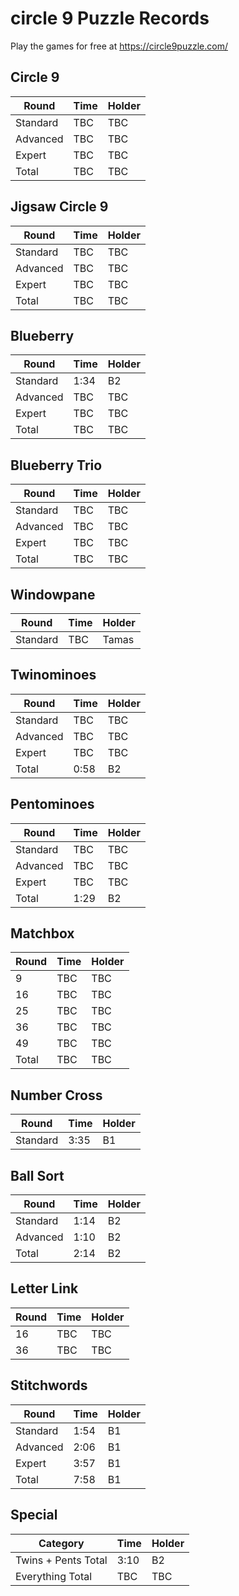 # circle 9 Puzzle Records

Play the games for free at https://circle9puzzle.com/

## Circle 9 

| Round | Time | Holder |
| ----- | ---- | ------ |
| Standard | TBC | TBC |
| Advanced | TBC | TBC |
| Expert | TBC | TBC |
| Total | TBC | TBC |

## Jigsaw Circle 9

| Round | Time | Holder |
| ----- | ---- | ------ |
| Standard | TBC | TBC |
| Advanced | TBC | TBC |
| Expert | TBC | TBC |
| Total | TBC | TBC |

## Blueberry

| Round | Time | Holder |
| ----- | ---- | ------ |
| Standard | 1:34 | B2 |
| Advanced | TBC | TBC |
| Expert | TBC | TBC |
| Total | TBC | TBC |

## Blueberry Trio

| Round | Time | Holder |
| ----- | ---- | ------ |
| Standard | TBC | TBC |
| Advanced | TBC | TBC |
| Expert | TBC | TBC |
| Total | TBC | TBC |

## Windowpane

| Round | Time | Holder |
| ----- | ---- | ------ |
| Standard | TBC | Tamas |

## Twinominoes

| Round | Time | Holder |
| ----- | ---- | ------ |
| Standard | TBC | TBC |
| Advanced | TBC | TBC |
| Expert | TBC | TBC |
| Total | 0:58 | B2 |

## Pentominoes

| Round | Time | Holder |
| ----- | ---- | ------ |
| Standard | TBC | TBC |
| Advanced | TBC | TBC |
| Expert | TBC | TBC |
| Total | 1:29 | B2 |

## Matchbox

| Round | Time | Holder |
| ----- | ---- | ------ |
| 9 | TBC | TBC |
| 16 | TBC | TBC |
| 25 | TBC | TBC |
| 36 | TBC | TBC |
| 49 | TBC | TBC |
| Total | TBC | TBC |

## Number Cross

| Round | Time | Holder |
| ----- | ---- | ------ |
| Standard | 3:35 | B1 |

## Ball Sort

| Round | Time | Holder |
| ----- | ---- | ------ |
| Standard | 1:14 | B2 |
| Advanced | 1:10 | B2 |
| Total | 2:14 | B2 |

## Letter Link

| Round | Time | Holder |
| ----- | ---- | ------ |
| 16 | TBC | TBC |
| 36 | TBC | TBC |

## Stitchwords

| Round | Time | Holder |
| ----- | ---- | ------ |
| Standard | 1:54 | B1 |
| Advanced | 2:06 | B1 |
| Expert | 3:57 | B1 |
| Total | 7:58 | B1 |

## Special

| Category | Time | Holder |
| ----- | ---- | ------ |
| Twins + Pents Total | 3:10 | B2 |
| Everything Total | TBC | TBC |
